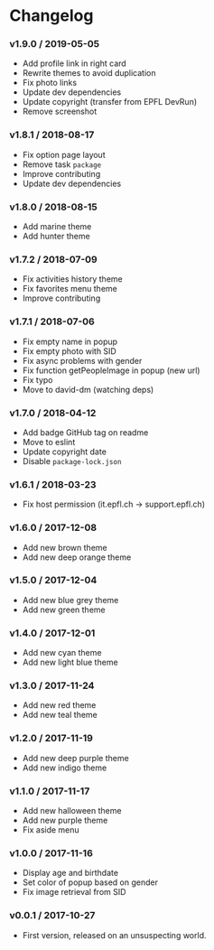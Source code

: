 Changelog
=========

### v1.9.0 / 2019-05-05

  - Add profile link in right card
  - Rewrite themes to avoid duplication
  - Fix photo links
  - Update dev dependencies
  - Update copyright (transfer from EPFL DevRun)
  - Remove screenshot

### v1.8.1 / 2018-08-17

  - Fix option page layout
  - Remove task `package`
  - Improve contributing
  - Update dev dependencies

### v1.8.0 / 2018-08-15

  - Add marine theme
  - Add hunter theme

### v1.7.2 / 2018-07-09

  - Fix activities history theme
  - Fix favorites menu theme
  - Improve contributing

### v1.7.1 / 2018-07-06

  - Fix empty name in popup
  - Fix empty photo with SID
  - Fix async problems with gender
  - Fix function getPeopleImage in popup (new url)
  - Fix typo
  - Move to david-dm (watching deps)

### v1.7.0 / 2018-04-12

  - Add badge GitHub tag on readme
  - Move to eslint
  - Update copyright date
  - Disable `package-lock.json`

### v1.6.1 / 2018-03-23

  - Fix host permission (it.epfl.ch -> support.epfl.ch)

### v1.6.0 / 2017-12-08

  - Add new brown theme
  - Add new deep orange theme

### v1.5.0 / 2017-12-04

  - Add new blue grey theme
  - Add new green theme

### v1.4.0 / 2017-12-01

  - Add new cyan theme
  - Add new light blue theme

### v1.3.0 / 2017-11-24

  - Add new red theme
  - Add new teal theme

### v1.2.0 / 2017-11-19

  - Add new deep purple theme
  - Add new indigo theme

### v1.1.0 / 2017-11-17

  - Add new halloween theme
  - Add new purple theme
  - Fix aside menu

### v1.0.0 / 2017-11-16

  - Display age and birthdate
  - Set color of popup based on gender
  - Fix image retrieval from SID

### v0.0.1 / 2017-10-27

  - First version, released on an unsuspecting world.
